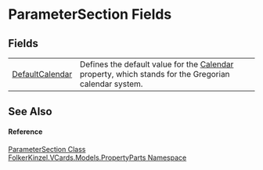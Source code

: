 # ParameterSection Fields




## Fields
<table>
<tr>
<td><a href="2791f84d-8287-e0bb-201b-d16b5470e060.md">DefaultCalendar</a></td>
<td>Defines the default value for the <a href="d4551545-2491-8deb-69c2-3ef599c25c6f.md">Calendar</a> property, which stands for the Gregorian calendar system.</td></tr>
</table>

## See Also


#### Reference
<a href="9ce61c6e-887e-11ed-315e-910e380fb81e.md">ParameterSection Class</a>  
<a href="dbd283d2-4531-056c-7d94-281acad42316.md">FolkerKinzel.VCards.Models.PropertyParts Namespace</a>  
